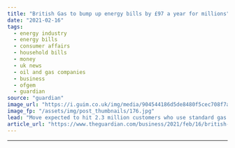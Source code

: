```yaml
---
title: "British Gas to bump up energy bills by £97 a year for millions"
date: "2021-02-16"
tags: 
  - energy industry
  - energy bills
  - consumer affairs
  - household bills
  - money
  - uk news
  - oil and gas companies
  - business
  - ofgem
  - guardian
source: "guardian"
image_url: "https://i.guim.co.uk/img/media/904544186d5de8480f5cec708f7a154769a4489b/0_209_3500_2099/master/3500.jpg?width=460&quality=85&auto=format&fit=max&s=4065f764a29a76da2db4a5f0d16ada55"
image_fp: "/assets/img/post_thumbnails/176.jpg"
lead: "Move expected to hit 2.3 million customers who use standard gas and electricity tariffMillions of British Gas customers will be asked to pay almost £100 a year more for their gas and electricity after the regulator lifted its cap on energy bills.The ..."
article_url: "https://www.theguardian.com/business/2021/feb/16/british-gas-to-bump-up-energy-bills-by-97-a-year-for-millions"
---
```


---
